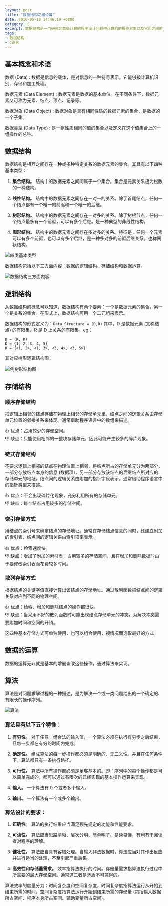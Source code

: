 ```yaml
---
layout: post
title: "数据结构之绪论篇"
date: 2016-05-18 14:46:19 +0800
category: C
excerpt: 数据结构是一门研究非数值计算的程序设计问题中计算机的操作对象以及它们之间的关系和操作的学科。主要研究数据的逻辑结构、数据在计算机中的组织方式 (存储结构) 以及对数据进行的各种非数值运算的方法和算法。因此，数据结构主要有 3 个方面：数据的逻辑结构、数据的存储结构、数据的算法。
tags:
- 数据结构
- C语言
---
```


## 基本概念和术语

数据 (Data)
: 数据是信息的载体，是对信息的一种符号表示。它能够被计算机识别、存储和加工处理。

数据元素 (Data Element)
: 数据元素是数据的基本单位。在不同条件下，数据元素又可称为元素、结点、顶点、记录等。

数据对象 (Data Object)
: 数据对象是具有相同性质的数据元素的集合，是数据的一个子集。

数据类型 (Data Type)
: 是一组性质相同的值的集合以及定义在这个值集合上的一组操作的总称。

## 数据结构

数据结构是相互之间存在一种或多种特定关系的数据元素的集合。其具有以下四种基本类型：

1. **集合结构。** 结构中的数据元素之间同属于一个集合。集合是元素关系极为松散的一种结构。

2. **线性结构。** 结构中的数据元素之间存在一对一的关系。除了首尾结点，任何一个结点都有一个唯一的前驱和一个唯一的后继。

3. **树形结构。** 结构中的数据元素之间存在一对多的关系。除了树根节点，任何一个结点最多有一个前驱，可以有多个后继。是一种典型的非线性结构。

4. **图形结构。** 结构中的数据元素之间存在多对多的关系。特征是：任何一个元素可以有多个前驱，也可以有多个后继，是一种多对多的前驱后继关系。也称网状结构。

![四类基本类型](https://www.z4a.net/images/2017/08/31/basic_structure.jpg)

数据结构包括以下三方面内容：数据的逻辑结构、存储结构和数据运算。

![数据结构三方面内容](https://www.z4a.net/images/2017/08/31/data_structure_diagram.jpg)

## 逻辑结构

从数据结构的概念可以知道，数据结构有两个要素：一个是数据元素的集合，另一个是关系的集合。在形式上，数据结构可用一个二元组来表示。

数据结构的形式定义为：`Data_Structure = (D,R)` 其中，D 是数据元素 (又称结点) 的有限集，R 是 D 上关系的有限集。eg：

```
D = (K, R)
K = {1, 2, 3, 4, 5}
R = {<1, 2>, <1, 3>, <3, 4>, <3, 5>}
```

其对应树形逻辑结构图：

![例树形结构图](https://www.z4a.net/images/2017/08/31/tree_structure_diagram.th.jpg)

## 存储结构

### 顺序存储结构

把逻辑上相邻的结点存储在物理上相邻的存储单元里，结点之间的逻辑关系由存储单元位置的邻接关系来体现。通常借助程序语言中的数组来描述。

:+1: 优点：占用较少的存储空间。  
:-1: 缺点：只能使用相邻的一整块存储单元，因此可能产生较多的碎片现象。

### 链式存储结构

不要求逻辑上相邻的结点在物理位置上相邻，将结点所占的存储单元分为两部分，一部分存放结点本身的信息 (数据项)，另一部分存放该结点的后继结点所对应的存储单元的地址，结点间的逻辑关系由附加的指针字段表示。通常借助程序语言中的指针类型来描述。

:+1: 优点：不会出现碎片化现象，充分利用所有的存储单元。  
:-1: 缺点：每个结点占用较多的存储空间。

### 索引存储方式

用结点的索引号来确定结点的存储地址。通常在存储结点信息的同时，还建立附加的索引表，结点间的逻辑关系由索引项来表示。

:+1: 优点：检索速度快。  
:-1: 缺点：增加了附加的索引表，占用较多的存储空间，且在增加和删除数据时由于要修改索引表而花费较多时间。

### 散列存储方式

根据结点的关键字值直接计算出该结点的存储地址。通过散列函数把结点间的逻辑关系对应到不同的物理空间。

:+1: 优点：检索、增加和删除结点的操作都很快。  
:-1: 缺点：当采用不好的散列函数时可能出现结点存储单元的冲突，为解决冲突需要附加时间和空间的开销。

这四种基本存储方式可单独使用，也可以组合使用，视情况而选取最好的方式。

## 数据的运算

数据的运算无非就是基本的增删查改这些操作，通过算法来实现。

## 算法

算法是对问题求解过程的一种描述，是为解决一个或一类问题给出的一个确定的、有限长的操作序列。

![算法](https://www.z4a.net/images/2017/08/31/algorithm_diagram.jpg)

### 算法具有以下五个特性：

1. **有穷性。** 对于任意一组合法的输入值，一个算法必须在执行有穷步之后结束，且每一步都在有穷的时间内完成。

2. **确定性。** 组成算法的每一步操作都必须是明确的、无二义性。并且在任何条件下，算法都只有一条执行路径。

3. **可行性。** 算法中所有操作都必须是足够基本的。即：序列中的每个操作都是可以简单完成的，都可以通过有限次的已经实现的基本操作运算来实现。

4. **输入。** 一个算法有 0 个或者多个输入。

5. **输出。** 一个算法有一个或多个输出。

### 算法设计的要求：

1. **正确性。** 算法的执行结果应当满足预先规定的功能和性能要求。

2. **可读性。** 算法应当思路清晰、层次分明、简单明了、易读易懂，有利有于阅读者对程序的理解。

3. **健壮性。** 算法应当具有容错处理。当输入非法数据时，算法应当对其作出反应并进行适当的处理，不至引起严重后果。

4. **高效性和存储量需求。** 效率指算法执行的时间。存储量需求指算法执行过程中所需要的最大存储空间。通常这二者是矛盾不可兼得的。

算法效率的度量分为：时间复杂度和空间复杂度，时间复杂度指算法运行从开始到结束所需的时间，空间复杂度指算法运行开始到结束所需的存储量 (包括输入数据所占空间、程序本身所占空间、辅助变量所占空间)。
